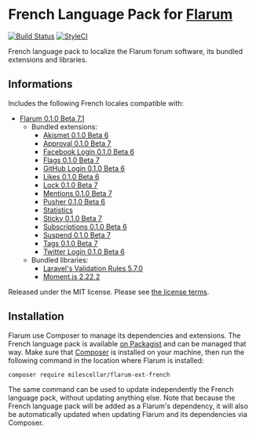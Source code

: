 # French Language Pack for [Flarum](https://flarum.org/)

[![Build Status](https://travis-ci.org/milescellar/flarum-ext-french.svg?branch=master)](https://travis-ci.org/milescellar/flarum-ext-french) [![StyleCI](https://styleci.io/repos/70081209/shield?style=flat&branch=master)](https://styleci.io/repos/70081209)

French language pack to localize the Flarum forum software, its bundled extensions and libraries.

## Informations

Includes the following French locales compatible with:

- [Flarum 0.1.0 Beta 7.1](https://github.com/flarum/core)
  - Bundled extensions:
    - [Akismet 0.1.0 Beta 6](https://github.com/flarum/flarum-ext-akismet)
    - [Approval 0.1.0 Beta 7](https://github.com/flarum/flarum-ext-approval)
    - [Facebook Login 0.1.0 Beta 6](https://github.com/flarum/flarum-ext-auth-facebook)
    - [Flags 0.1.0 Beta 7](https://github.com/flarum/flarum-ext-flags)
    - [GitHub Login 0.1.0 Beta 6](https://github.com/flarum/flarum-ext-auth-github)
    - [Likes 0.1.0 Beta 6](https://github.com/flarum/flarum-ext-likes)
    - [Lock 0.1.0 Beta 7](https://github.com/flarum/flarum-ext-lock)
    - [Mentions 0.1.0 Beta 7](https://github.com/flarum/flarum-ext-mentions)
    - [Pusher 0.1.0 Beta 6](https://github.com/flarum/flarum-ext-pusher)
    - [Statistics](https://github.com/flarum/flarum-ext-statistics)
    - [Sticky 0.1.0 Beta 7](https://github.com/flarum/flarum-ext-sticky)
    - [Subscriptions 0.1.0 Beta 6](https://github.com/flarum/flarum-ext-subscriptions)
    - [Suspend 0.1.0 Beta 7](https://github.com/flarum/flarum-ext-suspend)
    - [Tags 0.1.0 Beta 7](https://github.com/flarum/flarum-ext-tags)
    - [Twitter Login 0.1.0 Beta 6](https://github.com/flarum/flarum-ext-auth-twitter)
  - Bundled libraries:
    - [Laravel's Validation Rules 5.7.0](https://github.com/laravel/laravel)
    - [Moment.js 2.22.2](https://github.com/moment/moment)

Released under the MIT license. Please see [the license terms](https://github.com/milescellar/flarum-ext-french/blob/master/LICENSE).

## Installation

Flarum use Composer to manage its dependencies and extensions. The French language pack is available [on Packagist](https://packagist.org/packages/milescellar/flarum-ext-french) and can be managed that way. Make sure that [Composer](https://getcomposer.org/) is installed on your machine, then run the following command in the location where Flarum is installed:

```shell
composer require milescellar/flarum-ext-french
```

The same command can be used to update independently the French language pack, without updating anything else. Note that because the French language pack will be added as a Flarum's dependency, it will also be automatically updated when updating Flarum and its dependencies via Composer.
